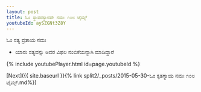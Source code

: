 ```yaml
---
layout: post
title: ಓಂ ಸ್ಥಾವರಸ್ಥಾನವೇ ನಮಃ ೧೦೮ ಟೈಮ್ಸ್
youtubeId: aySZGNt3Z8Y
---
```

 
 
 ಓಂ ಸತ್ಯ ವ್ರತಾಯ ನಮಃ  
 
 -  ಯಾರು ಸತ್ಯವನ್ನು ಅವರ ವಿಫಲ ನಂಬಿಕೆಯನ್ನಾಗಿ ಮಾಡಿದ್ದಾರೆ 
 
  
 
  
 
 
 
 
 
 


{% include youtubePlayer.html id=page.youtubeId %}
 
[Next]({{ site.baseurl }}{% link  split2/_posts/2015-05-30-ಓಂ ಕೃತಗ್ಯಾಯ ನಮಃ ೧೦೮ ಟೈಮ್ಸ್.md%})
 
